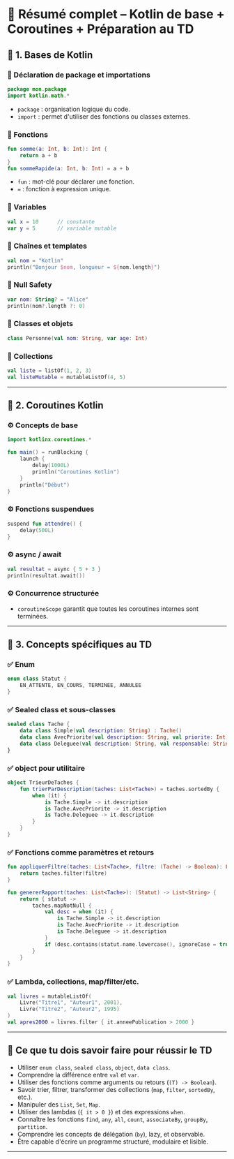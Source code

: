
# 📘 Résumé complet – Kotlin de base + Coroutines + Préparation au TD

## 🔹 1. Bases de Kotlin

### 🧱 Déclaration de package et importations
```kotlin
package mon.package
import kotlin.math.*
```
- `package` : organisation logique du code.
- `import` : permet d'utiliser des fonctions ou classes externes.

### 🧱 Fonctions
```kotlin
fun somme(a: Int, b: Int): Int {
    return a + b
}
fun sommeRapide(a: Int, b: Int) = a + b
```
- `fun` : mot-clé pour déclarer une fonction.
- `=` : fonction à expression unique.

### 🧱 Variables
```kotlin
val x = 10      // constante
var y = 5       // variable mutable
```

### 🧱 Chaînes et templates
```kotlin
val nom = "Kotlin"
println("Bonjour $nom, longueur = ${nom.length}")
```

### 🧱 Null Safety
```kotlin
var nom: String? = "Alice"
println(nom?.length ?: 0)
```

### 🧱 Classes et objets
```kotlin
class Personne(val nom: String, var age: Int)
```

### 🧱 Collections
```kotlin
val liste = listOf(1, 2, 3)
val listeMutable = mutableListOf(4, 5)
```

---

## 🔹 2. Coroutines Kotlin

### ⚙️ Concepts de base
```kotlin
import kotlinx.coroutines.*

fun main() = runBlocking {
    launch {
        delay(1000L)
        println("Coroutines Kotlin")
    }
    println("Début")
}
```

### ⚙️ Fonctions suspendues
```kotlin
suspend fun attendre() {
    delay(500L)
}
```

### ⚙️ async / await
```kotlin
val resultat = async { 5 + 3 }
println(resultat.await())
```

### ⚙️ Concurrence structurée
- `coroutineScope` garantit que toutes les coroutines internes sont terminées.

---

## 🔹 3. Concepts spécifiques au TD

### ✅ Enum
```kotlin
enum class Statut {
    EN_ATTENTE, EN_COURS, TERMINEE, ANNULEE
}
```

### ✅ Sealed class et sous-classes
```kotlin
sealed class Tache {
    data class Simple(val description: String) : Tache()
    data class AvecPriorite(val description: String, val priorite: Int) : Tache()
    data class Deleguee(val description: String, val responsable: String) : Tache()
}
```

### ✅ object pour utilitaire
```kotlin
object TrieurDeTaches {
    fun trierParDescription(taches: List<Tache>) = taches.sortedBy {
        when (it) {
            is Tache.Simple -> it.description
            is Tache.AvecPriorite -> it.description
            is Tache.Deleguee -> it.description
        }
    }
}
```

### ✅ Fonctions comme paramètres et retours
```kotlin
fun appliquerFiltre(taches: List<Tache>, filtre: (Tache) -> Boolean): List<Tache> {
    return taches.filter(filtre)
}

fun genererRapport(taches: List<Tache>): (Statut) -> List<String> {
    return { statut -> 
        taches.mapNotNull {
            val desc = when (it) {
                is Tache.Simple -> it.description
                is Tache.AvecPriorite -> it.description
                is Tache.Deleguee -> it.description
            }
            if (desc.contains(statut.name.lowercase(), ignoreCase = true)) desc else null
        }
    }
}
```

### ✅ Lambda, collections, map/filter/etc.
```kotlin
val livres = mutableListOf(
    Livre("Titre1", "Auteur1", 2001),
    Livre("Titre2", "Auteur2", 1995)
)
val apres2000 = livres.filter { it.anneePublication > 2000 }
```

---

## 📌 Ce que tu dois savoir faire pour réussir le TD

- Utiliser `enum class`, `sealed class`, `object`, `data class`.
- Comprendre la différence entre `val` et `var`.
- Utiliser des fonctions comme arguments ou retours (`(T) -> Boolean`).
- Savoir trier, filtrer, transformer des collections (`map`, `filter`, `sortedBy`, etc.).
- Manipuler des `List`, `Set`, `Map`.
- Utiliser des lambdas (`{ it > 0 }`) et des expressions `when`.
- Connaître les fonctions `find`, `any`, `all`, `count`, `associateBy`, `groupBy`, `partition`.
- Comprendre les concepts de délégation (`by`), lazy, et observable.
- Être capable d'écrire un programme structuré, modulaire et lisible.

---


